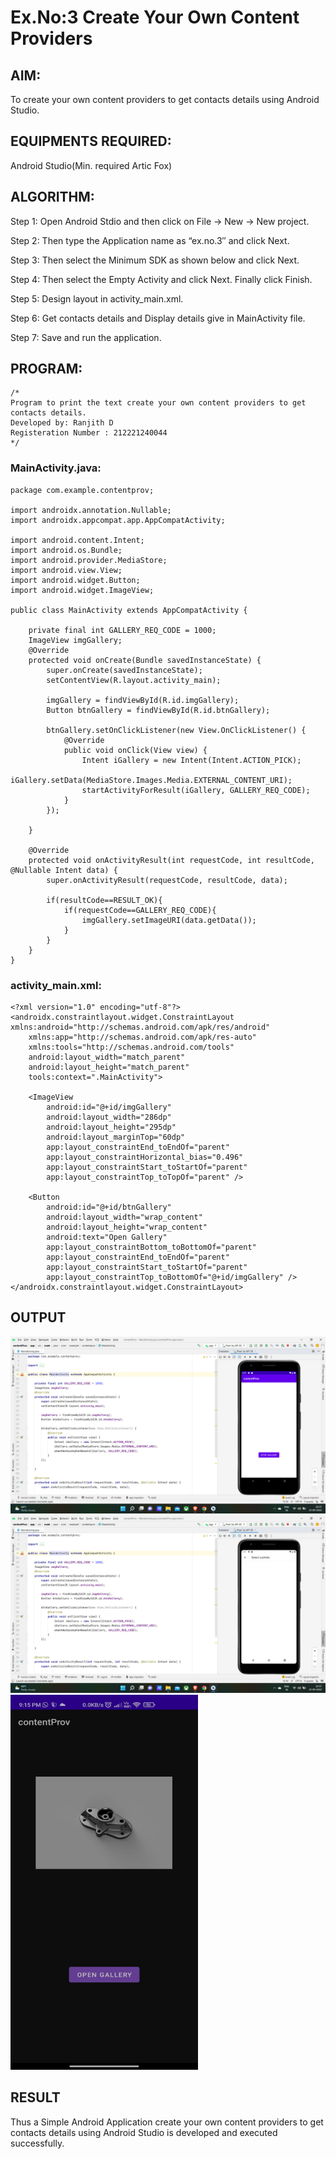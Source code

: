 
# Ex.No:3 Create Your Own Content Providers


## AIM:

To create your own content providers to get contacts details using Android Studio.

## EQUIPMENTS REQUIRED:

Android Studio(Min. required Artic Fox)

## ALGORITHM:

Step 1: Open Android Stdio and then click on File -> New -> New project.

Step 2: Then type the Application name as “ex.no.3″ and click Next. 

Step 3: Then select the Minimum SDK as shown below and click Next.

Step 4: Then select the Empty Activity and click Next. Finally click Finish.

Step 5: Design layout in activity_main.xml.

Step 6: Get contacts details and Display details give in MainActivity file.

Step 7: Save and run the application.

## PROGRAM:
```
/*
Program to print the text create your own content providers to get contacts details.
Developed by: Ranjith D
Registeration Number : 212221240044
*/
```
### MainActivity.java:
~~~
package com.example.contentprov;

import androidx.annotation.Nullable;
import androidx.appcompat.app.AppCompatActivity;

import android.content.Intent;
import android.os.Bundle;
import android.provider.MediaStore;
import android.view.View;
import android.widget.Button;
import android.widget.ImageView;

public class MainActivity extends AppCompatActivity {

    private final int GALLERY_REQ_CODE = 1000;
    ImageView imgGallery;
    @Override
    protected void onCreate(Bundle savedInstanceState) {
        super.onCreate(savedInstanceState);
        setContentView(R.layout.activity_main);

        imgGallery = findViewById(R.id.imgGallery);
        Button btnGallery = findViewById(R.id.btnGallery);

        btnGallery.setOnClickListener(new View.OnClickListener() {
            @Override
            public void onClick(View view) {
                Intent iGallery = new Intent(Intent.ACTION_PICK);
                iGallery.setData(MediaStore.Images.Media.EXTERNAL_CONTENT_URI);
                startActivityForResult(iGallery, GALLERY_REQ_CODE);
            }
        });

    }

    @Override
    protected void onActivityResult(int requestCode, int resultCode, @Nullable Intent data) {
        super.onActivityResult(requestCode, resultCode, data);

        if(resultCode==RESULT_OK){
            if(requestCode==GALLERY_REQ_CODE){
                imgGallery.setImageURI(data.getData());
            }
        }
    }
}
~~~
### activity_main.xml:
~~~
<?xml version="1.0" encoding="utf-8"?>
<androidx.constraintlayout.widget.ConstraintLayout xmlns:android="http://schemas.android.com/apk/res/android"
    xmlns:app="http://schemas.android.com/apk/res-auto"
    xmlns:tools="http://schemas.android.com/tools"
    android:layout_width="match_parent"
    android:layout_height="match_parent"
    tools:context=".MainActivity">

    <ImageView
        android:id="@+id/imgGallery"
        android:layout_width="286dp"
        android:layout_height="295dp"
        android:layout_marginTop="60dp"
        app:layout_constraintEnd_toEndOf="parent"
        app:layout_constraintHorizontal_bias="0.496"
        app:layout_constraintStart_toStartOf="parent"
        app:layout_constraintTop_toTopOf="parent" />

    <Button
        android:id="@+id/btnGallery"
        android:layout_width="wrap_content"
        android:layout_height="wrap_content"
        android:text="Open Gallery"
        app:layout_constraintBottom_toBottomOf="parent"
        app:layout_constraintEnd_toEndOf="parent"
        app:layout_constraintStart_toStartOf="parent"
        app:layout_constraintTop_toBottomOf="@+id/imgGallery" />
</androidx.constraintlayout.widget.ConstraintLayout>
~~~

## OUTPUT

![](https://github.com/RanjithD18/Basic-AndroidStudio/blob/main/ContentProviderinAndroid/Screenshot%20(57).png)
![](https://github.com/RanjithD18/Basic-AndroidStudio/blob/main/ContentProviderinAndroid/Screenshot%20(58).png)
<img src="https://github.com/RanjithD18/Basic-AndroidStudio/blob/main/ContentProviderinAndroid/image.png" width="300" height="600">



## RESULT
Thus a Simple Android Application create your own content providers to get contacts details using Android Studio is developed and executed successfully.
